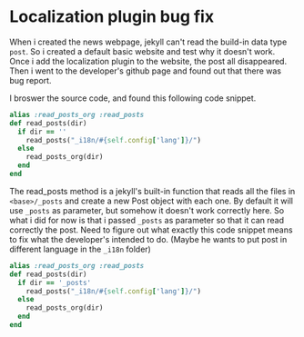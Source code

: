 # Localization plugin bug fix

When i created the news webpage, jekyll can't read the build-in data type `post`. So i created a default basic website and test why it doesn't work. Once i add the localization plugin to the website, the post all disappeared. Then i went to the developer's github page and found out that there was bug report. 

I broswer the source code, and found this following code snippet.

```ruby
alias :read_posts_org :read_posts
def read_posts(dir)
  if dir == ''
    read_posts("_i18n/#{self.config['lang']}/")
  else
    read_posts_org(dir)
  end
end
```
The read_posts method is a jekyll's built-in function that reads all the files in `<base>/_posts` and create a new Post object with each one. By default it will use `_posts` as parameter, but somehow it doesn't work correctly here.
So what i did for now is that i passed `_posts` as parameter so that it can read correctly the post. Need to figure out what exactly this code snippet means to fix what the developer's intended to do. (Maybe he wants to put post in different language in the `_i18n` folder)

```ruby
alias :read_posts_org :read_posts
def read_posts(dir)
  if dir == '_posts'
    read_posts("_i18n/#{self.config['lang']}/")
  else
    read_posts_org(dir)
  end
end
```

